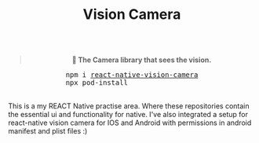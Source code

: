 

<h1 align="center">Vision Camera</h1>

<div align="center">

  <br />
  <br />
  <blockquote><b>📸 The Camera library that sees the vision.</b></blockquote>
  <pre align="center">npm i <a href="https://www.npmjs.com/package/react-native-vision-camera">react-native-vision-camera</a><br/>npx pod-install                 </pre>
  <a align="center" href='https://ko-fi.com/F1F8CLXG' target='_blank'>
  </a>
  <br/>

  </a>
</div>
This is a my REACT Native practise area. Where these repositories contain the essential ui and functionality for native. I've also integrated a setup for react-native vision camera for IOS and Android with permissions in android manifest and plist files :)
